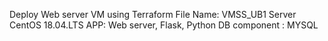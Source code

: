 Deploy Web server VM using Terraform
File Name: VMSS_UB1 
Server CentOS 18.04.LTS
APP: Web server, Flask, Python
DB component : MYSQL
